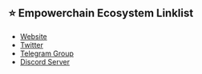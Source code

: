## ⭐️ Empowerchain Ecosystem Linklist
- <a href="https://mpwr.clubrare.xyz/" target="_blank">Website</a>
- <a href="https://twitter.com/clubrare_nft" target="_blank">Twitter</a>
- <a href="https://t.me/clubrare_official" target="_blank">Telegram Group</a>
- <a href="https://discord.gg/clubrare-official" target="_blank">Discord Server</a>